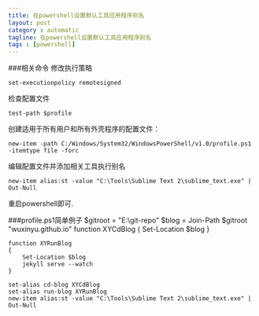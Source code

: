 ```yaml
---
title: 在powershell设置默认工具应用程序别名
layout: post
category : automatic
tagline: 在powershell设置默认工具应用程序别名
tags : [powershell]
---
```

###相关命令
修改执行策略

	set-executionpolicy remotesigned

检查配置文件

	test-path $profile

创建适用于所有用户和所有外壳程序的配置文件：

	new-item -path C:/Windows/System32/WindowsPowerShell/v1.0/profile.ps1 -itemtype file -forc
 
编辑配置文件并添加相关工具执行别名

    new-item alias:st -value "C:\Tools\Sublime Text 2\sublime_text.exe" | Out-Null

重启powershell即可.

###profile.ps1简单例子
	$gitroot = "E:\git-repo"
	$blog = Join-Path $gitroot "wuxinyu.github.io"
	function XYCdBlog
	{
		Set-Location $blog
	}

	function XYRunBlog
	{
		Set-Location $blog
		jekyll serve --watch
	}

	set-alias cd-blog XYCdBlog
	set-alias run-blog XYRunBlog
	new-item alias:st -value "C:\Tools\Sublime Text 2\sublime_text.exe" | Out-Null